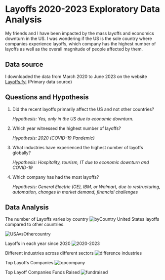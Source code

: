 # Layoffs 2020-2023 Exploratory Data Analysis

My friends and I have been impacted by the mass layoffs and economics downturn in the US. I was wondering if the US is the sole country where companies experience layoffs, which company has the highest number of layoffs as well as the overall magnitude of people affected by them.

## Data source
I downloaded the data from March 2020 to June 2023 on the website [Layoffs.fyi](https://layoffs.fyi/) (Primary data source)

## Questions and Hypothesis
1. Did the recent layoffs primarily affect the US and not other countries?

   *Hypothesis: Yes, only in the US due to economic downturn.*

2. Which year witnessed the highest number of layoffs?

   *Hypothesis: 2020 (COVID-19 Pandemic)*

3. What industries have experienced the highest number of layoffs globally?

   *Hypothesis: Hospitality, tourism, IT due to economic downturn and COVID-19*

4. Which company has had the most layoffs?

   *Hypothesis: General Electric (GE), IBM, or Walmart, due to restructuring, automation, changes in market demand, financial challenges*

## Data Analysis
The number of Layoffs varies by country
![byCountry](https://github.com/songcangnguyen/Layoffs_Analysis/assets/109171837/280b7865-150f-4d80-8f56-256ec06aa444)
United States layoffs compared to other countries.

![USAvsOthercountry](https://github.com/songcangnguyen/Layoffs_Analysis/assets/109171837/5fd465f3-7554-4388-890d-6791690fb30f)

Layoffs in each year since 2020
![2020-2023](https://github.com/songcangnguyen/Layoffs_Analysis/assets/109171837/89d090ee-a8ec-4a7a-b3d3-bd04bef13b1b)

Different industries across different sectors
![difference industries](https://github.com/songcangnguyen/Layoffs_Analysis/assets/109171837/8e6e4630-cc90-45e7-95b7-8cf66df4e6bb)

Top Layoffs Companies
![topcompany](https://github.com/songcangnguyen/Layoffs_Analysis/assets/109171837/551e3533-34af-48df-b153-fffc0ae70728)

Top Layoff Companies Funds Raised
![fundraised](https://github.com/songcangnguyen/Layoffs_Analysis/assets/109171837/588e1dab-918f-462b-8723-401e5a044550)
